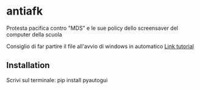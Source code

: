 # antiafk
Protesta pacifica contro "MDS" e le sue policy dello screensaver del computer della scuola

Consiglio di far partire il file all'avvio di windows in automatico <a href="https://support.microsoft.com/en-us/windows/add-an-app-to-run-automatically-at-startup-in-windows-10-150da165-dcd9-7230-517b-cf3c295d89dd">Link tutorial</a>

## Installation

Scrivi sul terminale: pip install pyautogui
